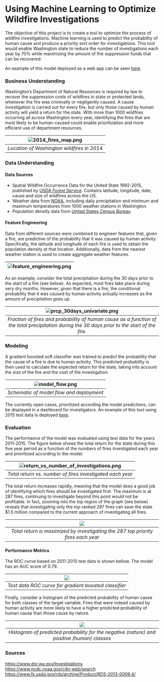 # Using Machine Learning to Optimize Wildfire Investigations

The objective of this project is to create a tool to optimize the process of wildfire investigations. Machine learning is used to predict the probability of human cause and produce a priority sort order for investigations. This tool would enable Washington state to reduce the number of investigations each year by 70% while maximizing the amount of fire suppression funds that can be recovered. <br>

An example of this model deployed as a web app can be seen [here](http://fireinvestigator.online).

### Business Understanding

Washington’s Department of Natural Resources is required by law to recover the suppression costs of wildfires in state or protected lands, whenever the fire was criminally or negligently caused.  A cause investigation is carried out for every fire, but only those caused by human activity will yield a return for the state.  With more than 1000 wildfires occurring all across Washington every year, identifying the fires that are most likely to be human-caused could enable prioritization and more efficient use of department resources.

| ![2014_fires_map.png](app/static/img/2014_fires_map.png) |
|:--:|
| *Location of Washington wildfires in 2014* |

### Data Understanding

#### Data Sources

* Spatial Wildfire Occurrence Data for the United State 1992-2015, published by [USDA Forest Service](https://www.fs.usda.gov/rds/archive/Product/RDS-2013-0009.4/).  Contains latitude, longitude, date, cause and size of wildfires across the US.  
* Weather data from [NOAA](https://www.ncdc.noaa.gov/cdo-web/datasets), including daily precipitation and minimum and maximum temperatures from 1000 weather stations in Washington.
* Population density data from [United States Census Bureau](https://catalog.data.gov/dataset/tiger-line-shapefile-2010-2010-state-washington-2010-census-block-state-based-shapefile-with-ho)

#### Feature Engineering

Data from different sources were combined to engineer features that, given a fire, are predictive of the probability that it was caused by human activity.  Specifically, the latitude and longitude of each fire is used to obtain the population density at that location.  Additionally, data from the nearest weather station is used to create aggregate weather features.

| ![feature_engineering.png](images/feature_engineering.png) |
|:--:|

As an example, consider the total precipitation during the 30 days prior to the start of a fire (see below).  As expected, most fires take place during very dry months.  However, given that there is a fire, the conditional probability that it was caused by human activity actually increases as the amount of precipitation goes up.

| ![prcp_30days_univariate.png](app/static/img/prcp_30days_univariate.png) |
|:--:|
| *Fraction of fires and probability of human cause as a function of the total precipitation during the 30 days prior to the start of the fire.* |

### Modeling

A gradient boosted soft classifier was trained to predict the probability that the cause of a fire is due to human activity. This predicted probability is then used to calculate the expected return for the state, taking into account the size of the fire and the cost of the investigation.  

| ![model_flow.png](app/static/img/model_flow.png) |
|:--:|
| *Schematic of model flow and deployment* |

The currently open cases, prioritized according the model predictions, can be displayed in a dashboard for investigators. An example of this tool using 2015 test data is deployed [here](http://fireinvestigator.online/index.html).

### Evaluation

The performance of the model was evaluated using test data for the years 2011-2015.  The figure below shows the total return for the state during this five year period as a function of the numbers of fires investigated each year and prioritized according to the model.

| ![return_vs_number_of_investigations.png](app/static/img/return_vs_number_of_investigations.png) |
|:--:|
| *Total return vs. number of fires investigated each year* |

The total return increases rapidly, meaning that the model does a good job of identifying which fires should be investigated first.  The maximum is at 287 fires, continuing to investigate beyond this point would not be profitable.  In fact, zooming into the top region of the graph (see below) reveals that investigating only the top ranked 287 fires can save the state $1.5 million compared to the current approach of investigating all fires.

<center>

| <img align="center" src="app/static/img/zoom_in.png"> |
|:--:|
| *Total return is maximized by investigating the 287 top priority fires each year* |

</center>

#### Performance Metrics

The ROC curve based on 2011-2015 test data is shown bellow.  The model has an AUC score of 0.79.

| <img align="center" src="app/static/img/roc_curve.png"> |
|:--:|
| *Test data ROC curve for gradient boosted classifier* |

Finally, consider a histogram of the predicted probability of human cause for both classes of the target variable.  Fires that were indeed caused by human activity are more likely to have a higher predicted probability of human cause than those cause by nature.

| <img align="center" src="app/static/img/predictions_hist.png"> |
|:--:|
| *Histogram of predicted probability for the negative (nature) and positive (human) classes* |

### Sources
https://www.dnr.wa.gov/Investigations  
https://www.ncdc.noaa.gov/cdo-web/search   
https://www.fs.usda.gov/rds/archive/Product/RDS-2013-0009.4/
